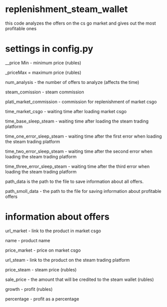 # replenishment_steam_wallet
this code analyzes the offers on the cs go market and gives out the most profitable ones


# settings in config.py

__price Min - minimum price (rubles)

_priceMax = maximum price (rubles)

num_analysis - the number of offers to analyze (affects the time)

steam_comission - steam commission 

plati_market_commission - commission for replenishment of market csgo

time_market_csgo - waiting time after loading market csgo

time_base_sleep_steam - waiting time after loading the steam trading platform

time_one_error_sleep_steam - waiting time after the first error when loading the steam trading platform

time_two_error_sleep_steam - waiting time after the second error when loading the steam trading platform

time_three_error_sleep_steam - waiting time after the third error when loading the steam trading platform

path_data is the path to the file to save information about all offers.

path_smoll_data - the path to the file for saving information about profitable offers

# information about offers

url_market - link to the product in market csgo

name - product name

price_market - price on market csgo

url_steam - link to the product on the steam trading platform

price_steam - steam price (rubles)

sale_price - the amount that will be credited to the steam wallet (rubles)

growth - profit (rubles)

percentage - profit as a percentage
